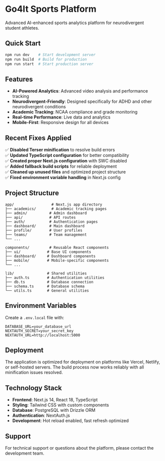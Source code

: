 # Go4It Sports Platform

Advanced AI-enhanced sports analytics platform for neurodivergent student athletes.

## Quick Start

```bash
npm run dev    # Start development server
npm run build  # Build for production
npm run start  # Start production server
```

## Features

- **AI-Powered Analytics**: Advanced video analysis and performance tracking
- **Neurodivergent-Friendly**: Designed specifically for ADHD and other neurodivergent conditions
- **Academic Tracking**: NCAA compliance and grade monitoring
- **Real-time Performance**: Live data and analytics
- **Mobile-First**: Responsive design for all devices

## Recent Fixes Applied

✅ **Disabled Terser minification** to resolve build errors  
✅ **Updated TypeScript configuration** for better compatibility  
✅ **Created proper Next.js configuration** with SWC disabled  
✅ **Added fallback build scripts** for reliable deployment  
✅ **Cleaned up unused files** and optimized project structure  
✅ **Fixed environment variable handling** in Next.js config  

## Project Structure

```
app/                 # Next.js app directory
├── academics/       # Academic tracking pages
├── admin/          # Admin dashboard
├── api/            # API routes
├── auth/           # Authentication pages
├── dashboard/      # Main dashboard
├── profile/        # User profiles
├── teams/          # Team management
└── ...

components/         # Reusable React components
├── ui/            # Base UI components
├── dashboard/     # Dashboard components
├── mobile/        # Mobile-specific components
└── ...

lib/               # Shared utilities
├── auth.ts        # Authentication utilities
├── db.ts          # Database connection
├── schema.ts      # Database schema
└── utils.ts       # General utilities
```

## Environment Variables

Create a `.env.local` file with:

```env
DATABASE_URL=your_database_url
NEXTAUTH_SECRET=your_secret_key
NEXTAUTH_URL=http://localhost:5000
```

## Deployment

The application is optimized for deployment on platforms like Vercel, Netlify, or self-hosted servers. The build process now works reliably with all minification issues resolved.

## Technology Stack

- **Frontend**: Next.js 14, React 18, TypeScript
- **Styling**: Tailwind CSS with custom components
- **Database**: PostgreSQL with Drizzle ORM
- **Authentication**: NextAuth.js
- **Development**: Hot reload enabled, fast refresh optimized

## Support

For technical support or questions about the platform, please contact the development team.